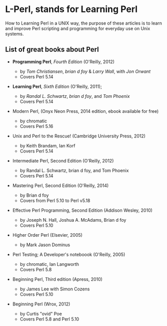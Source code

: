 # L-Perl, stands for Learning Perl

How to Learning Perl in a UNIX way, the purpose of these articles is to
learn and improve Perl scripting and programming for everyday use on Unix 
systems.

## List of great books about Perl

* **Programming Perl**, *Fourth Edition* (O'Reilly, 2012)
  - by *Tom Christiansen*, *brian d foy* & *Larry Wall*, with *Jon Orwant*
  - Covers Perl 5.14
  
* **Learning Perl**, *Sixth Edition* (O'Reilly, 2011);
  - by *Randal L. Schwartz*, *brian d foy*, and *Tom Phoenix*
  - Covers Perl 5.14

* Modern Perl, (Onyx Neon Press, 2014 edition, ebook available for free)
  - by chromatic 
  - Covers Perl 5.16

* Unix and Perl to the Rescue! (Cambridge University Press, 2012)
  - by Keith Brandam, Ian Korf
  - Covers Perl 5.14

* Intermediate Perl, Second Edition (O'Reilly, 2012)
  - by Randal L. Schwartz, brian d foy, and Tom Phoenix
  - Covers Perl 5.14

* Mastering Perl, Second Edition (O'Reilly, 2014)
  - by Brian d foy
  - Covers from Perl 5.10 to Perl v5.18

* Effective Perl Programming, Second Edition (Addison Wesley, 2010)
  - by Joseph N. Hall, Joshua A. McAdams, Brian d foy
  - Covers Perl 5.10

* Higher Order Perl (Elsevier, 2005)
  - by Mark Jason Dominus

* Perl Testing; A Developer's noteboook (O'Reilly, 2005)
  - by chromatic, Ian Langworth
  - Covers Perl 5.8

* Beginning Perl, Third edition (Apress, 2010)
  - by James Lee with Simon Cozens
  - Covers Perl 5.10

* Beginning Perl (Wrox, 2012)
  - by Curtis "ovid" Poe
  - Covers Perl 5.8 and Perl 5.10
